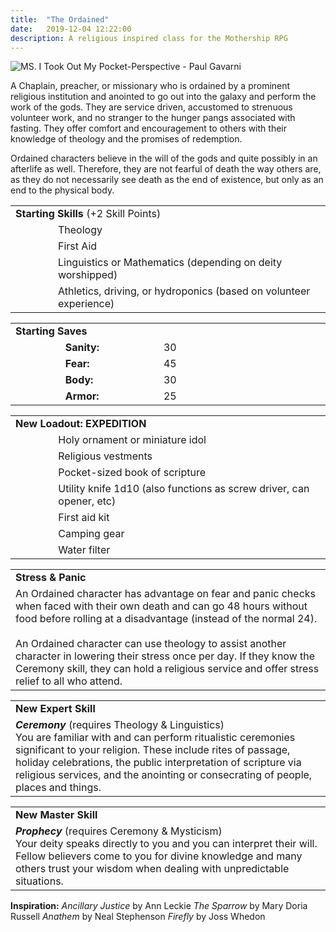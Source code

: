 ```yaml
---
title:  "The Ordained"
date:   2019-12-04 12:22:00
description: A religious inspired class for the Mothership RPG
---
```


![MS. I Took Out My Pocket-Perspective - Paul Gavarni](https://fantasyrobotfighter.github.io/assets/images/PocketPerspective.png)

A Chaplain, preacher, or missionary who is ordained by a prominent religious institution and anointed to go out into the galaxy and perform the work of the gods. They are service driven, accustomed to strenuous volunteer work, and no stranger to the hunger pangs associated with fasting. They offer comfort and encouragement to others with their knowledge of theology and the promises of redemption.

Ordained characters believe in the will of the gods and quite possibly in an afterlife as well. Therefore, they are not fearful of death the way others are, as they do not necessarily see death as the end of existence, but only as an end to the physical body. 


<table>
	<tr>
		<td colspan="2" width="530" padding="2px"><b>Starting Skills</b> (+2 Skill Points)
		</td>
	</tr>
	<tr>
		<td width="60" padding="2px"><b> </b>
		</td>
		<td width="470" padding="2px">Theology
		</td>
	</tr>
	<tr>
		<td width="60" padding="2px"><b> </b>
		</td>
		<td width="470" padding="2px">First Aid
		</td>
	</tr>
	<tr>
		<td width="60" padding="2px"><b> </b>
		</td>
		<td width="470" padding="2px">Linguistics or Mathematics (depending on deity worshipped)
		</td>
	</tr>
	<tr>
		<td width="60" padding="2px"><b> </b>
		</td>
		<td width="470" padding="2px">Athletics, driving, or hydroponics (based on volunteer experience)
		</td>
	</tr>

</table>

<table>
	<tr>
		<td colspan="3" width="530" padding="2px"><b>Starting Saves</b>
		</td>
	</tr>
	<tr>
		<td width="60" padding="2px"><b> </b>
		</td>
		<td width="130" padding="2px"><b>Sanity: </b>
		</td>
		<td width="240" padding="2px"> 30
		</td>
	</tr>
	<tr>
		<td width="60" padding="2px"><b> </b>
		</td>
		<td width="130" padding="2px"><b>Fear: </b>
		</td>
		<td width="240" padding="2px"> 45
		</td>
	</tr>
	<tr>
		<td width="60" padding="2px"><b> </b>
		</td>
		<td width="130" padding="2px"><b>Body: </b>
		</td>
		<td width="240" padding="2px"> 30
		</td>
	</tr>
	<tr>
		<td width="60" padding="2px"><b> </b>
		</td>
		<td width="130" padding="2px"><b>Armor: </b>
		</td>
		<td width="240" padding="2px"> 25
		</td>
	</tr>
</table>

<table>
	<tr>
		<td colspan="2" width="530" padding="2px"><b>New Loadout: EXPEDITION</b>
		</td>
	</tr>
	<tr>
		<td width="60" padding="2px"><b> </b>
		</td>
		<td width="470" padding="2px">Holy ornament or miniature idol
		</td>
	</tr>
	<tr>
		<td width="60" padding="2px"><b> </b>
		</td>
		<td width="470" padding="2px">Religious vestments
		</td>
	</tr>
	<tr>
		<td width="60" padding="2px"><b> </b>
		</td>
		<td width="470" padding="2px">Pocket-sized book of scripture
		</td>
	</tr>
	<tr>
		<td width="60" padding="2px"><b> </b>
		</td>
		<td width="470" padding="2px">Utility knife 1d10 (also functions as screw driver, can opener, etc)
		</td>
	</tr>
	<tr>
		<td width="60" padding="2px"><b> </b>
		</td>
		<td width="470" padding="2px">First aid kit
		</td>
	</tr>
	<tr>
		<td width="60" padding="2px"><b> </b>
		</td>
		<td width="470" padding="2px">Camping gear
		</td>
	</tr>
	<tr>
		<td width="60" padding="2px"><b> </b>
		</td>
		<td width="470" padding="2px">Water filter
		</td>
	</tr>
</table>

<table>
	<tr>
		<td width="530" padding="2px"><b>Stress &amp; Panic</b>
		</td>
	</tr>
	<tr>
		<td width="530" padding="2px">
		An Ordained character has advantage on fear and panic checks when faced with their own death and can go 48 hours without food before rolling at a disadvantage (instead of the normal 24).
		<br /><br />
		An Ordained character can use theology to assist another character in lowering their stress once per day. If they know the Ceremony skill, they can hold a religious service and offer stress relief to all who attend.
		</td>
	</tr>
</table>

<table>
	<tr>
		<td width="530" padding="2px"><b>New Expert Skill</b>
		</td>
	</tr>
	<tr>
		<td width="530" padding="2px">
		<b><i>Ceremony</i></b> (requires Theology & Linguistics)
		<br />
		You are familiar with and can perform ritualistic ceremonies significant to your religion. These include rites of passage, holiday celebrations, the public interpretation of scripture via religious services, and the anointing or consecrating of people, places and things.
		</td>
	</tr>
</table>

<table>
	<tr>
		<td width="530" padding="2px"><b>New Master Skill</b>
		</td>
	</tr>
	<tr>
		<td width="530" padding="2px">
		<b><i>Prophecy</i></b> (requires Ceremony & Mysticism)
		<br />
		Your deity speaks directly to you and you can interpret their will. Fellow believers come to you for divine knowledge and many others trust your wisdom when dealing with unpredictable situations.
		</td>
	</tr>
</table>

**Inspiration:**
_Ancillary Justice_ by Ann Leckie
_The Sparrow_ by Mary Doria Russell
_Anathem_ by Neal Stephenson
_Firefly_ by Joss Whedon

[jekyll-gh]: https://github.com/mojombo/jekyll
[jekyll]:    http://jekyllrb.com
